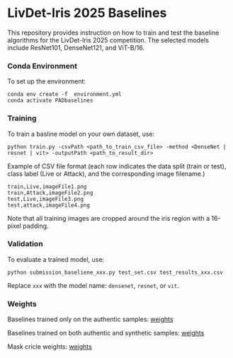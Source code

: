 # LivDet-Iris 2025 Baselines 
This repository provides instruction on how to train and test the baseline algorithms for the LivDet-Iris 2025 competition. The selected models include ResNet101, DenseNet121, and ViT-B/16.

### Conda Environment ###
To set up the environment:
```
conda env create -f  environment.yml
conda activate PADbaselines
```

### Training ###
To train a basline model on your own dataset, use:
```
python train.py -csvPath <path_to_train_csv_file> -method <DenseNet | resnet | vit> -outputPath <path_to_result_dir>
```
Example of CSV file format (each row indicates the data split (train or test), class label (Live or Attack), and the corresponding image filename.)
```
train,Live,imageFile1.png
train,Attack,imageFile2.png
test,Live,imageFile3.png
test,attack,imageFile4.png
```
Note that all training images are cropped around the iris region with a 16-pixel padding.

### Validation ###

To evaluate a trained model, use: 
```
python submission_baseliene_xxx.py test_set.csv test_results_xxx.csv
```
Replace `xxx` with the model name: `densenet`, `resnet`, or `vit`.

### Weights ### 
Baselines trained only on the authentic samples: [weights](https://notredame.box.com/s/2l93vl2uawyba9y4u1ph1fe18qgdwzap)

Baselines trained on both authentic and synthetic samples: [weights](https://notredame.box.com/s/4fynvx52klc662472i4jze0aisb0enc1)

Mask cricle weights: [weights](https://notredame.box.com/s/fajf9tzgzbbv2m7potm9v7xyldaqedb7)

